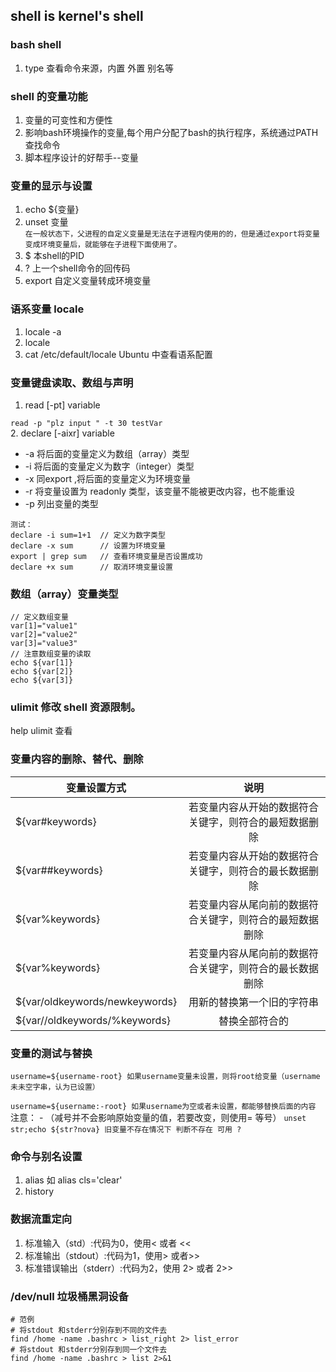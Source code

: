## shell is kernel's shell

### bash shell

1. type 查看命令来源，内置 外置 别名等

### shell 的变量功能
1. 变量的可变性和方便性
2. 影响bash环境操作的变量,每个用户分配了bash的执行程序，系统通过PATH查找命令
3. 脚本程序设计的好帮手--变量

### 变量的显示与设置

1. echo ${变量}
2. unset 变量  
`在一般状态下，父进程的自定义变量是无法在子进程内使用的的，但是通过export将变量变成环境变量后，就能够在子进程下面使用了。`
3. $ 本shell的PID 
4. ? 上一个shell命令的回传码
5. export 自定义变量转成环境变量

### 语系变量 locale
1. locale -a
2. locale
3. cat /etc/default/locale  Ubuntu 中查看语系配置

### 变量键盘读取、数组与声明
1. read [-pt] variable  
 
``read -p "plz input " -t 30 testVar``  
2. declare [-aixr] variable

+ -a 将后面的变量定义为数组（array）类型
+ -i 将后面的变量定义为数字（integer）类型
+ -x 同export ,将后面的变量定义为环境变量
+ -r 将变量设置为 readonly 类型，该变量不能被更改内容，也不能重设
+ -p 列出变量的类型

````
测试： 
declare -i sum=1+1  // 定义为数字类型
declare -x sum      // 设置为环境变量
export | grep sum   // 查看环境变量是否设置成功
declare +x sum      // 取消环境变量设置
````

### 数组（array）变量类型

````
// 定义数组变量
var[1]="value1"
var[2]="value2"
var[3]="value3"
// 注意数组变量的读取
echo ${var[1]}
echo ${var[2]}
echo ${var[3]}
````

### ulimit 修改 shell 资源限制。
help ulimit 查看

### 变量内容的删除、替代、删除
|变量设置方式|说明|
|---|:---:|
|${var#keywords}|若变量内容从开始的数据符合关键字，则符合的最短数据删除|
|${var##keywords}|若变量内容从开始的数据符合关键字，则符合的最长数据删除|
|${var%keywords}|若变量内容从尾向前的数据符合关键字，则符合的最短数据删除|
|${var%keywords}|若变量内容从尾向前的数据符合关键字，则符合的最长数据删除|
|${var/oldkeywords/newkeywords}|用新的替换第一个旧的字符串|
|${var//oldkeywords/%keywords}|替换全部符合的|

### 变量的测试与替换
`username=${username-root} 如果username变量未设置，则将root给变量（username未未空字串，认为已设置）`

`username=${username:-root} 如果username为空或者未设置，都能够替换后面的内容 `
注意： - （减号并不会影响原始变量的值，若要改变，则使用= 等号）
`unset str;echo ${str?nova} 旧变量不存在情况下 判断不存在 可用 ?`
 

### 命令与别名设置
1. alias
如 alias cls='clear' 
2. history


### 数据流重定向
1. 标准输入（std）:代码为0，使用< 或者 << 
2. 标准输出（stdout）:代码为1，使用> 或者>>
3. 标准错误输出（stderr）:代码为2，使用 2> 或者 2>>

### /dev/null 垃圾桶黑洞设备
```shell
# 范例 
# 将stdout 和stderr分别存到不同的文件去
find /home -name .bashrc > list_right 2> list_error
# 将stdout 和stderr分别存到同一个文件去
find /home -name .bashrc > list 2>&1 
``` 









     
 







